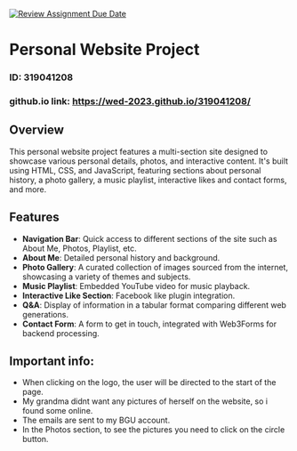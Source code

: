 [![Review Assignment Due Date](https://classroom.github.com/assets/deadline-readme-button-24ddc0f5d75046c5622901739e7c5dd533143b0c8e959d652212380cedb1ea36.svg)](https://classroom.github.com/a/GmyrjvXu)

# Personal Website Project

### ID: 319041208
### github.io link: https://wed-2023.github.io/319041208/

## Overview

This personal website project features a multi-section site designed to showcase various personal details, photos, and interactive content. It's built using HTML, CSS, and JavaScript, featuring sections about personal history, a photo gallery, a music playlist, interactive likes and contact forms, and more.

## Features

- **Navigation Bar**: Quick access to different sections of the site such as About Me, Photos, Playlist, etc.
- **About Me**: Detailed personal history and background.
- **Photo Gallery**: A curated collection of images sourced from the internet, showcasing a variety of themes and subjects.
- **Music Playlist**: Embedded YouTube video for music playback.
- **Interactive Like Section**: Facebook like plugin integration.
- **Q&A**: Display of information in a tabular format comparing different web generations.
- **Contact Form**: A form to get in touch, integrated with Web3Forms for backend processing.

## Important info:
- When clicking on the logo, the user will be directed to the start of the page.
- My grandma didnt want any pictures of herself on the website, so i found some online.
- The emails are sent to my BGU account.
- In the Photos section, to see the pictures you need to click on the circle button.
